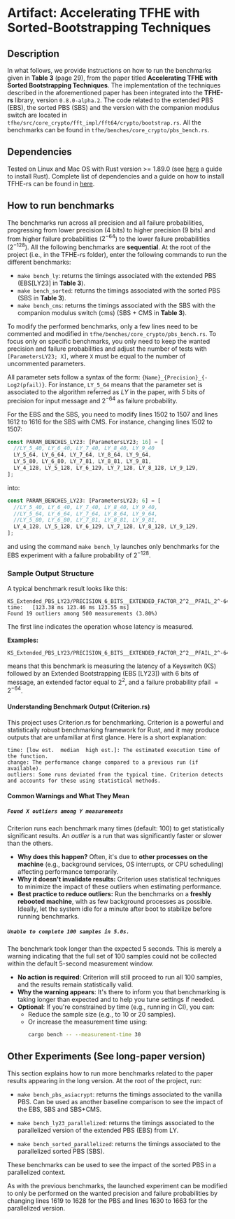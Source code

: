 # Artifact: Accelerating TFHE with Sorted-Bootstrapping Techniques


## Description

In what follows, we provide instructions on how to run the benchmarks given in **Table 3** (page 29), from the paper titled **Accelerating TFHE with Sorted Bootstrapping Techniques**.
The implementation of the techniques described in the aforementioned paper has been integrated into the **TFHE-rs** library, version `0.8.0-alpha.2`.
The code related to the  extended PBS (EBS), the sorted PBS (SBS) and the version with the companion modulus switch are located in ```tfhe/src/core_crypto/fft_impl/fft64/crypto/bootstrap.rs```.
All the benchmarks can be found in ```tfhe/benches/core_crypto/pbs_bench.rs```.


## Dependencies

Tested on Linux and Mac OS with Rust version >= 1.89.0 (see [here](https://www.rust-lang.org/tools/install) a guide to install Rust).
Complete list of dependencies and a guide on how to install TFHE-rs can be found in [here](https://docs.zama.ai/tfhe-rs/0.8).


## How to run benchmarks
The benchmarks run across all precision and all failure probabilities, progressing from lower precision (4 bits) to higher precision (9 bits) and from higher failure probabilities ($2^{-64}$) to the lower failure probabilities ($2^{-128}$). 
All the following benchmarks are **sequential**.
At the root of the project (i.e., in the TFHE-rs folder), enter the following commands to run the different benchmarks:

- ```make bench_ly```: returns the timings associated with the extended PBS (EBS[LY23] in **Table 3**).
- ```make bench_sorted```: returns the timings associated with the sorted PBS  (SBS in **Table 3**).
- ```make bench_cms```: returns the timings associated with the SBS with the companion modulus switch (cms) (SBS + CMS in **Table 3**).


To modify the performed benchmarks, only a few lines need to be commented and modified in ```tfhe/benches/core_crypto/pbs_bench.rs```.
To focus only on specific benchmarks, you only need to keep the wanted precision and failure probabilities and adjust the number of tests with ```[ParametersLY23; X]```, where `X` must be equal to the number of uncommented parameters.

All parameter sets follow a syntax of the form: ```{Name}_{Precision}_{-Log2(pfail)}```. 
For instance,  ```LY_5_64``` means that the parameter set is associated to the algorithm referred as *LY* in the paper, with *5* bits of precision for input message and $2^{-64}$ as failure probability.

For the EBS and the SBS, you need to modify lines 1502 to 1507 and lines 1612 to 1616 for the SBS with CMS.
For instance, changing lines 1502 to 1507:
```rust 
const PARAM_BENCHES_LY23: [ParametersLY23; 16] = [
  //LY_5_40, LY_6_40, LY_7_40, LY_8_40, LY_9_40
  LY_5_64, LY_6_64, LY_7_64, LY_8_64, LY_9_64,
  LY_5_80, LY_6_80, LY_7_81, LY_8_81, LY_9_81,
  LY_4_128, LY_5_128, LY_6_129, LY_7_128, LY_8_128, LY_9_129,
];
```
into:
```rust 
const PARAM_BENCHES_LY23: [ParametersLY23; 6] = [
  //LY_5_40, LY_6_40, LY_7_40, LY_8_40, LY_9_40,
  //LY_5_64, LY_6_64, LY_7_64, LY_8_64, LY_9_64,
  //LY_5_80, LY_6_80, LY_7_81, LY_8_81, LY_9_81,
  LY_4_128, LY_5_128, LY_6_129, LY_7_128, LY_8_128, LY_9_129,
];
```
and using the command  ```make bench_ly``` launches only benchmarks for the EBS experiment with a failure probability of $2^{-128}$.


### Sample Output Structure

A typical benchmark result looks like this:

```
KS_Extended_PBS_LY23/PRECISION_6_BITS__EXTENDED_FACTOR_2^2__PFAIL_2^-64
time:   [123.38 ms 123.46 ms 123.55 ms]
Found 19 outliers among 500 measurements (3.80%)
```

The first line indicates the operation whose latency is measured.

**Examples:**
```
KS_Extended_PBS_LY23/PRECISION_6_BITS__EXTENDED_FACTOR_2^2__PFAIL_2^-64 
```
means that this benchmark is measuring the latency of a Keyswitch (KS) followed by an Extended Bootstrapping (EBS [LY23]) with 6 bits of message, an extended factor equal to $2^2$, and a failure probability pfail $=2^{-64}$.

#### Understanding Benchmark Output (Criterion.rs)
This project uses Criterion.rs for benchmarking. Criterion is a powerful and statistically robust benchmarking framework for Rust, and it may produce outputs that are unfamiliar at first glance. Here is a short explanation:

    time: [low est.  median  high est.]: The estimated execution time of the function.
    change: The performance change compared to a previous run (if available).
    outliers: Some runs deviated from the typical time. Criterion detects and accounts for these using statistical methods.


####  Common Warnings and What They Mean
##### `Found X outliers among Y measurements`
Criterion runs each benchmark many times (default: 100) to get statistically significant results.
An *outlier* is a run that was significantly faster or slower than the others.

- **Why does this happen?** Often, it's due to **other processes on the machine** (e.g., background services, OS interrupts, or CPU scheduling) affecting performance temporarily.
- **Why it doesn't invalidate results:** Criterion uses statistical techniques to minimize the impact of these outliers when estimating performance.
- **Best practice to reduce outliers:** Run the benchmarks on a **freshly rebooted machine**, with as few background processes as possible. Ideally, let the system idle for a minute after boot to stabilize before running benchmarks.

##### `Unable to complete 100 samples in 5.0s.`
The benchmark took longer than the expected 5 seconds.
This is merely a warning indicating that the full set of 100 samples could not be collected within the default 5-second measurement window.

- **No action is required**: Criterion will still proceed to run all 100 samples, and the results remain statistically valid.
- **Why the warning appears**: It's there to inform you that benchmarking is taking longer than expected and to help you tune settings if needed.
- **Optional**: If you're constrained by time (e.g., running in CI), you can:
    - Reduce the sample size (e.g., to 10 or 20 samples).
    - Or increase the measurement time using:
      ```bash
      cargo bench -- --measurement-time 30
      ```

## Other Experiments (See long-paper version)
This section explains how to run more benchmarks related to the paper results appearing in the long version.
At the root of the project, run:

- ```make bench_pbs_asiacrypt```: returns the timings associated to the vanilla PBS. Can be used as another baseline comparison to see the impact of the EBS, SBS and SBS+CMS.

- ```make bench_ly23_parallelized```: returns the timings associated to the parallelized version of the extended PBS (EBS) from LY.
- ```make bench_sorted_parallelized```: returns the timings associated to the parallelized sorted PBS (SBS).

These benchmarks can be used to see the impact of the sorted PBS in a parallelized context.

As with the previous benchmarks, the launched experiment can be modified to only be performed on the wanted precision and failure probabilities by changing lines 1619 to 1628 for the PBS and lines 1630 to 1663 for the parallelized version.
